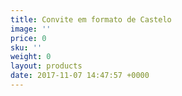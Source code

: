 ```yaml
---
title: Convite em formato de Castelo
image: ''
price: 0
sku: ''
weight: 0
layout: products
date: 2017-11-07 14:47:57 +0000
---
```

